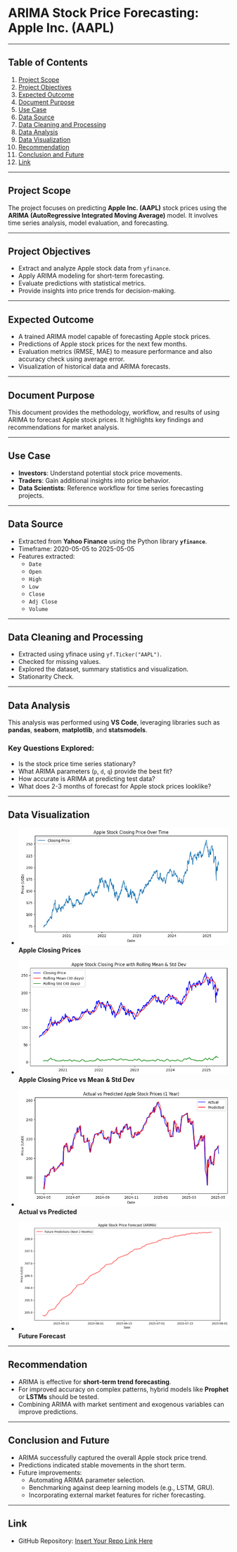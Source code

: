 # ARIMA Stock Price Forecasting: Apple Inc. (AAPL)

---

## Table of Contents
1. [Project Scope](#project-scope)  
2. [Project Objectives](#project-objectives)  
3. [Expected Outcome](#expected-outcome)  
4. [Document Purpose](#document-purpose)  
5. [Use Case](#use-case)  
6. [Data Source](#data-source)  
7. [Data Cleaning and Processing](#data-cleaning-and-processing)  
8. [Data Analysis](#data-analysis)  
9. [Data Visualization](#data-visualization)  
10. [Recommendation](#recommendation)  
11. [Conclusion and Future](#conclusion-and-future)  
12. [Link](#link)  

---

## Project Scope
The project focuses on predicting **Apple Inc. (AAPL)** stock prices using the **ARIMA (AutoRegressive Integrated Moving Average)** model. It involves time series analysis, model evaluation, and forecasting.

---

## Project Objectives
- Extract and analyze Apple stock data from `yfinance`.  
- Apply ARIMA modeling for short-term forecasting.  
- Evaluate predictions with statistical metrics.  
- Provide insights into price trends for decision-making.  

---

## Expected Outcome
- A trained ARIMA model capable of forecasting Apple stock prices.  
- Predictions of Apple stock prices for the next few months.  
- Evaluation metrics (RMSE, MAE) to measure performance and also accuracy check using average error.  
- Visualization of historical data and ARIMA forecasts.  

---

## Document Purpose
This document provides the methodology, workflow, and results of using ARIMA to forecast Apple stock prices. It highlights key findings and recommendations for market analysis.

---

## Use Case
- **Investors**: Understand potential stock price movements.  
- **Traders**: Gain additional insights into price behavior.  
- **Data Scientists**: Reference workflow for time series forecasting projects.  

---

## Data Source
- Extracted from **Yahoo Finance** using the Python library **`yfinance`**.  
- Timeframe: 2020-05-05 to 2025-05-05  
- Features extracted:
  - `Date`  
  - `Open`  
  - `High`  
  - `Low`  
  - `Close`  
  - `Adj Close`  
  - `Volume`  

---

## Data Cleaning and Processing
- Extracted using yfinace using `yf.Ticker("AAPL")`.  
- Checked for missing values.  
- Explored the dataset, summary statistics and visualization.  
- Stationarity Check.  

---

## Data Analysis
This analysis was performed using **VS Code**, leveraging libraries such as **pandas**, **seaborn**, **matplotlib**, and **statsmodels**.

### Key Questions Explored:
- Is the stock price time series stationary?  
- What ARIMA parameters (`p`, `d`, `q`) provide the best fit?  
- How accurate is ARIMA at predicting test data?  
- What does 2-3 months of forecast for Apple stock prices looklike?  

---

## Data Visualization
- ![Plotted historical closing prices](apple_closing_price.png)
**Apple Closing Prices**

- ![Compared Apple Stock Closing Price with Rolling Mean & Std Dev for Stationarity check](apple_closing_price_vs_mean_and_avg.png)
   **Apple Closing Price vs Mean & Std Dev**

- ![Compared predicted vs actual values](actual_vs_predited.png)
**Actual vs Predicted**

- ![Visualized future ARIMA’s forecasts](future_forecast.png) 
**Future Forecast**

---

## Recommendation
- ARIMA is effective for **short-term trend forecasting**.  
- For improved accuracy on complex patterns, hybrid models like **Prophet** or **LSTMs** should be tested.  
- Combining ARIMA with market sentiment and exogenous variables can improve predictions.  

---

## Conclusion and Future
- ARIMA successfully captured the overall Apple stock price trend.  
- Predictions indicated stable movements in the short term.  
- Future improvements:  
  - Automating ARIMA parameter selection.  
  - Benchmarking against deep learning models (e.g., LSTM, GRU).  
  - Incorporating external market features for richer forecasting.  

---

## Link
- GitHub Repository: [Insert Your Repo Link Here](#)